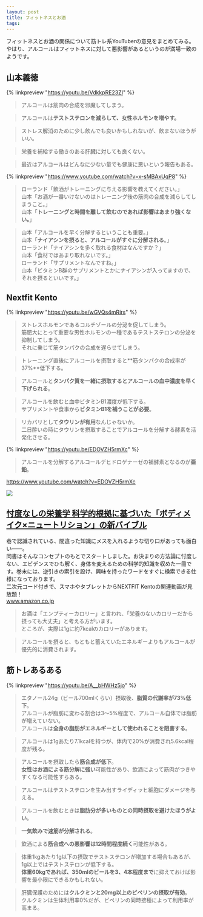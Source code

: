 ```yaml
---
layout: post
title: フィットネスとお酒
tags:
---
```


フィットネスとお酒の関係について筋トレ系YouTuberの意見をまとめてみる。  
やはり、アルコールはフィットネスに対して悪影響があるというのが満場一致のようです。

## 山本義徳

{% linkpreview "https://youtu.be/VdkkpRE23ZI" %}

> アルコールは筋肉の合成を邪魔してしまう。

> アルコールは**テストステロンを減らして、女性ホルモンを増やす。**

> ストレス解消のために少し飲んでも良いかもしれないが、飲まないほうがいい。

> 栄養を補給する働きのある肝臓に対しても良くない。

> 最近はアルコールはどんなに少ない量でも健康に悪いという報告もある。

{% linkpreview "https://www.youtube.com/watch?v=x-sMBAxUqP8" %}

> ローランド「飲酒がトレーニングに与える影響を教えてください。」  
> 山本「お酒が一番いけないのはトレーニング後の筋肉の合成を減らしてしまうこと。」  
> 山本「**トレーニングと時間を離して飲むのであれば影響はあまり強くない。**」 

> 山本「アルコールを早く分解するということも重要。」  
> 山本「**ナイアシンを摂ると、アルコールがすぐに分解される**。」  
> ローランド「ナイアシンを多く取れる食材はなんですか？」  
> 山本「食材ではあまり取れないです。」  
> ローランド「サプリメントなんですね。」  
> 山本「ビタミンB群のサプリメントとかにナイアシンが入ってますので、それを摂るといいです。」

## Nextfit Kento

{% linkpreview "https://youtu.be/wGVQs4mRirs" %}

> ストレスホルモンであるコルチゾールの分泌を促してしまう。  
> 筋肥大にとって重要な男性ホルモンの一種であるテストステロンの分泌を抑制してしまう。  
> それに乗じて筋タンパクの合成を遅らせてしまう。

> トレーニング直後にアルコールを摂取すると**筋タンパクの合成率が37%**低下する。

> アルコールと**タンパク質を一緒に摂取するとアルコールの血中濃度を早く下げられる**。

> アルコールを飲むと血中ビタミンB1濃度が低下する。  
> サプリメントや食事から**ビタミンB1を補うことが必要**。

> リカバリとして**タウリンが有用**なんじゃないか。  
> 二日酔いの時にタウリンを摂取することでアルコールを分解する酵素を活発化させる。

{% linkpreview "https://youtu.be/EDOVZH5rmXc" %}

> アルコールを分解するアルコールデヒドロゲナーゼの補酵素となるのが**亜鉛**。

<div class="jekyll-linkpreview-wrapper">
  <p><a href="https://www.youtube.com/watch?v=EDOVZH5rmXc" target="_blank">https://www.youtube.com/watch?v=EDOVZH5rmXc</a></p>
  <div class="jekyll-linkpreview-wrapper-inner">
    <div class="jekyll-linkpreview-content">
      <div class="jekyll-linkpreview-image">
        <a href="https://amzn.to/3nlMh81" target="_blank">
          <img border="0" src="https://m.media-amazon.com/images/I/81D5WEwss8L._SL1500_.jpg" >
        </a>
    	</div>
      <div class="jekyll-linkpreview-body">
        <h2 class="jekyll-linkpreview-title">
          <a href="https://amzn.to/3nlMh81" target="_blank">忖度なしの栄養学 科学的根拠に基づいた「ボディメイク×ニュートリション」の新バイブル</a>
        </h2>
        <div class="jekyll-linkpreview-description">巷で認識されている、間違った知識にメスを入れるような切り口があっても面白い――。<br />同書はそんなコンセプトのもとでスタートしました。お決まりの方法論に忖度しない、エビデンスでひも解く、身体を変えるための科学的知識を収めた一冊です。巻末には、逆引きの索引を設け、興味を持ったワードをすぐに検索できる仕様になっております。<br />二次元コード付きで、スマホやタブレットからNEXTFIT Kentoの関連動画が見放題！</div>
      </div>
    </div>
    <div class="jekyll-linkpreview-footer">
    	<a href="//www.amazon.co.jp" target="_blank">www.amazon.co.jp</a>
    </div>
  </div>
</div>

> お酒は「エンプティーカロリー」と言われ、「栄養のないカロリーだから摂っても大丈夫」と考える方がいます。  
> ところが、実際は1gに約7kcalのカロリーがあります。

> アルコールを摂ると、もともと蓄えていたエネルギーよりもアルコールが優先的に消費されます。

## 筋トレあるある

{% linkpreview "https://youtu.be/A__bHWHz5jo" %}

> エタノール24g（ビール700mlくらい）摂取後、**脂質の代謝率が73%低下**。  
> アルコールが脂肪に変わる割合は3〜5%程度で、アルコール自体では脂肪が増えていない。  
> アルコールは**全身の脂肪がエネルギーとして使われることを阻害する**。

> アルコールは1gあたり7.1kcalを持つが、体内で20%が消費され5.6kcal程度が残る。

> アルコールを摂取したら**筋合成が低下**。  
> **女性はお酒による筋分解に強い**可能性があり、飲酒によって筋肉がつきやすくなる可能性すらある。

> アルコールはテストステロンを生み出すライディッヒ細胞にダメージを与える。

> アルコールを飲むときは**脂肪分が多いものとの同時摂取を避けたほうがよい**。

> **一気飲みで速筋が分解される**。

> 飲酒による**筋合成への悪影響は12時間程度続く**可能性がある。

> 体重1kgあたり1g以下の摂取でテストステロンが増加する場合もあるが、1g以上ではテストステロンが低下する。  
> **体重60kgであれば、350mlのビールを3、4本程度まで**に抑えておけば影響を最小限にできるかもしれない。

> 肝臓保護のためには**クルクミンと20mg以上のピペリンの摂取が有効**。  
> クルクミンは生体利用率0%だが、ピペリンの同時接種によって利用率が高まる。
